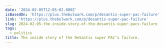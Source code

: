 ```yaml
---
date: '2024-02-05T12:05:02.000Z'
isBasedOn: 'https://plus.thebulwark.com/p/desantis-super-pac-failure'
link: 'https://plus.thebulwark.com/p/desantis-super-pac-failure'
slug: 2024-02-05-the-inside-story-of-the-desantis-super-pacs-failure
tags:
  - politics
title: The inside story of the DeSantis super PAC’s failure.
---
```


